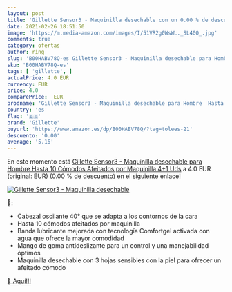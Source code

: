 ```yaml
---
layout: post
title: 'Gillette Sensor3 - Maquinilla desechable con un 0.00 % de descuento'
date: 2021-02-26 18:51:50
image: 'https://m.media-amazon.com/images/I/51VR2g0WsWL._SL400_.jpg'
comments: true
category: ofertas
author: ring
slug: 'B00HABV78Q-es Gillette Sensor3 - Maquinilla desechable para Hombre Hasta...'
sku: 'B00HABV78Q-es'
tags: [ 'gillette', ]
actualPrice: 4.0 EUR
currency: EUR
price: 4.0
comparePrice:  EUR
prodname: 'Gillette Sensor3 - Maquinilla desechable para Hombre  Hasta 10 Cómodos Afeitados por Maquinilla  4+1 Uds'
country: 'es'
flag: '🇪🇸'
brand: 'Gillette'
buyurl: 'https://www.amazon.es/dp/B00HABV78Q/?tag=tolees-21'
descuento: '0.00'
average: '5.16'
---
```


En este momento está [Gillette Sensor3 - Maquinilla desechable para Hombre  Hasta 10 Cómodos Afeitados por Maquinilla  4+1 Uds](https://www.amazon.es/dp/B00HABV78Q/?tag=tolees-21) a 4.0 EUR (original:  EUR) (0.00 %  de descuento) en el siguiente enlace!

[![Gillette Sensor3 - Maquinilla desechable](https://m.media-amazon.com/images/I/51VR2g0WsWL._SL400_.jpg)](https://www.amazon.es/dp/B00HABV78Q/?tag=tolees-21)

🔎:

- Cabezal oscilante 40° que se adapta a los contornos de la cara
- Hasta 10 cómodos afeitados por maquinilla
- Banda lubricante mejorada con tecnología Comfortgel activada con agua que ofrece la mayor comodidad
- Mango de goma antideslizante para un control y una manejabilidad óptimos
- Maquinilla desechable con 3 hojas sensibles con la piel para ofrecer un afeitado cómodo

[🛒 Aquí!!!](https://www.amazon.es/dp/B00HABV78Q/?tag=tolees-21)

